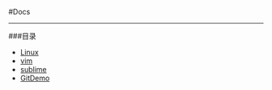 #Docs

---

###目录

* [Linux](Docs/Dictionary/Linux.md "Linux")
* [vim](Docs/Dictionary/vim.md "vim")
* [sublime](Docs/Dictionary/sublime.md "sublime")
* [GitDemo](Docs/Dictionary/GitDemo.md "GitDemo")